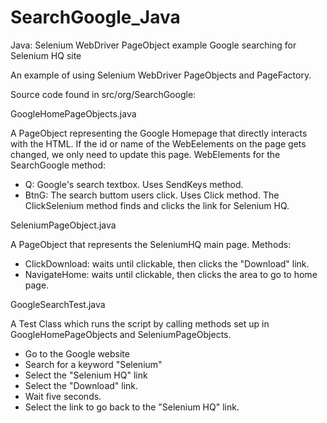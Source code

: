 # SearchGoogle_Java
Java: Selenium WebDriver PageObject example Google searching for Selenium HQ site

An example of using Selenium WebDriver PageObjects and PageFactory. 

Source code found in src/org/SearchGoogle: 

GoogleHomePageObjects.java

A PageObject representing the Google Homepage
that directly interacts with the HTML. If the 
id or name of the WebEelements on the page gets changed, 
we only need to update this page. 
WebElements for the SearchGoogle method:
* Q: Google's search textbox. Uses SendKeys method. 
* BtnG: The search buttom users click. Uses Click method.
The ClickSelenium method finds and clicks the link for Selenium HQ.
  

SeleniumPageObject.java 

A PageObject that represents the SeleniumHQ main page.
Methods:
* ClickDownload: waits until clickable, then clicks the "Download" link.
* NavigateHome: waits until clickable, then clicks the area to go to home page.  


GoogleSearchTest.java

A Test Class which runs the script by calling methods set up 
in GoogleHomePageObjects and SeleniumPageObjects.

* Go to the Google website
* Search for a keyword "Selenium"
* Select the "Selenium HQ" link 
* Select the "Download" link.
* Wait five seconds.
* Select the link to go back to the "Selenium HQ" link. 
